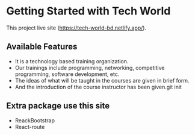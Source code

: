 # Getting Started with Tech World

This project live site (https://tech-world-bd.netlify.app/).

## Available Features

- It is a technology based training organization.
- Our trainings include programming, networking, competitive programming, software development, etc.
- The ideas of what will be taught in the courses are given in brief form.
- And the introduction of the course instructor has been given.git init

## Extra package use this site
- ReackBootstrap
- React-route
